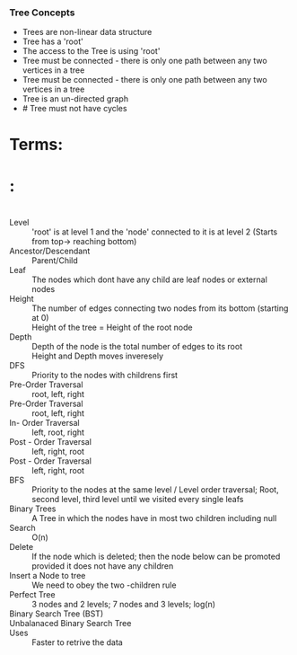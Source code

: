 ### Tree Concepts
<ul>
  <li>Trees are non-linear data structure</li>
  <li>Tree has a 'root'</li>
  <li>The access to the Tree is using 'root'</li>
  <li>Tree must be connected - there is only one path between any two vertices in a tree</li>
  <li>Tree must be connected - there is only one path between any two vertices in a tree</li>
  <li>Tree is an un-directed graph</li>
  <li># Tree must not have cycles</li>
</ul>

# Terms: 

# : 
# 

<dl>
  <dt>Level</dt>
  <dd>'root' is at level 1 and the 'node' connected to it is at level 2 (Starts from top-> reaching bottom)</dd>
  <dt>Ancestor/Descendant </dt>
  <dd>Parent/Child</dd>
  <dt>Leaf</dt>
  <dd>The nodes which dont have any child are leaf nodes or external nodes</dd>
  <dt>Height</dt>
  <dd>The number of edges connecting two nodes from its bottom (starting at 0)</dd>
  <dd>Height of the tree = Height of the root node</dd>
  <dt>Depth</dt>
  <dd>Depth of the node is the total number of edges to its root</dd>
  <dd>Height and Depth moves inveresely</dd>
  <dt>DFS</dt>
  <dd>Priority to the nodes with childrens first</dd>
  <dt>Pre-Order Traversal</dt>
  <dd>root, left, right</dd>
  <dt>Pre-Order Traversal</dt>
  <dd>root, left, right</dd>
  <dt>In- Order Traversal</dt>
  <dd>left, root, right</dd>
  <dt>Post - Order Traversal</dt>
  <dd>left, right, root</dd>
  <dt>Post - Order Traversal</dt>
  <dd>left, right, root</dd>
  <dt>BFS</dt>
  <dd>Priority to the nodes at the same level / Level order traversal; Root, second level, third level until we visited every single leafs</dd>
  <dt>Binary Trees</dt>
  <dd>A Tree in which the nodes have in most two children including null </dd>
  <dt>Search</dt>
  <dd>O(n)</dd>
  <dt>Delete</dt>
  <dd>If the node which is deleted; then the node below can be promoted provided it does not have any children</dd>
  <dt>Insert a Node to tree</dt>
  <dd>We need to obey the two -children rule</dd>
  <dt>Perfect Tree</dt>
  <dd>3 nodes and 2 levels; 7 nodes and 3 levels; log(n)</dd>
  <dt>Binary Search Tree (BST)</dt>
  <dd></dd>
  <dt>Unbalanaced Binary Search Tree</dt>
  <dd></dd>
  <dt>Uses</dt>
  <dd>Faster to retrive the data</dd>
</dl>
